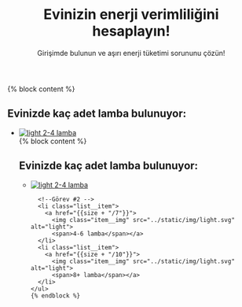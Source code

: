 <!doctype html>
<html lang="en">
<head>
  <meta charset="UTF-8">
  <meta
    name="viewport"
    content="width=device-width, user-scalable=no, initial-scale=1.0, maximum-scale=1.0, minimum-scale=1.0"
  >
  <meta http-equiv="X-UA-Compatible" content="ie=edge">
  <link rel="stylesheet" href="../static/css/style.css">
  <title>Akıllı evler için enerji verimlilik hesaplayıcısı</title>
</head>
<body>
  <header class="header">
    <div class="header__text">
      <h1>Evinizin enerji verimliliğini hesaplayın!</h1>
      <p>Girişimde bulunun ve aşırı enerji tüketimi sorununu çözün!</p>
    </div>
  </header>
  <main>
    {% block content %}
    <h2 class="main__title">Evinizde kaç adet lamba bulunuyor:</h2>
    <ul class="list" id="list">
      <li class="list__item">
        <a href={{size + "/3" }}>
          <img class="item__img" src="../static/img/light.svg" alt="light">
          <span>2-4 lamba</span></a>
      </li>
      <main>
        {% block content %}
        <h2 class="main__title">Evinizde kaç adet lamba bulunuyor:</h2>
        <ul class="list" id="list">
          <li class="list__item">
            <a href={{size + "/12" }}>
              <img class="item__img" src="../static/img/light.svg" alt="light">
              <span>2-4 lamba</span></a>
          </li>
          
      <!--Görev #2 -->
      <li class="list__item">
        <a href="{{size + "/7"}}"> 
          <img class="item__img" src="../static/img/light.svg" alt="light">
          <span>4-6 lamba</span></a>
      </li>
      <li class="list__item">
        <a href="{{size + "/10"}}">
          <img class="item__img" src="../static/img/light.svg" alt="light">
          <span>8+ lamba</span></a>
      </li>
    </ul>
    {% endblock %}
  </main>
  <footer>

  </footer>
</body>
</html>
